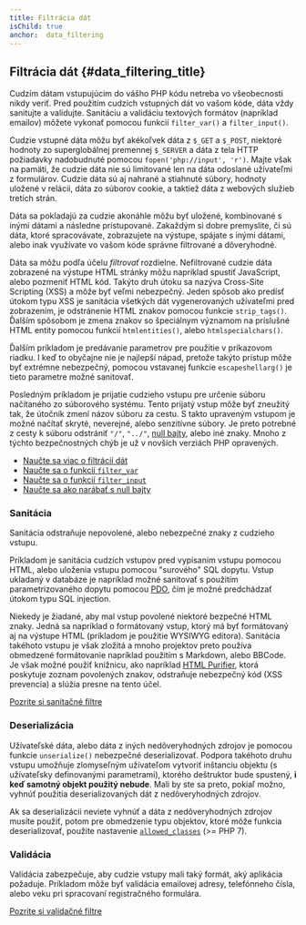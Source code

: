 ```yaml
---
title: Filtrácia dát
isChild: true
anchor:  data_filtering
---
```


## Filtrácia dát {#data_filtering_title}

Cudzím dátam vstupujúcim do vášho PHP kódu netreba vo všeobecnosti nikdy veriť. Pred použitím cudzích vstupných dát
vo vašom kóde, dáta vždy sanitujte a validujte. Sanitáciu a validáciu textových formátov (napríklad emailov) môžete
vykonať pomocou funkcií `filter_var()` a `filter_input()`.

Cudzie vstupné dáta môžu byť akékoľvek dáta z `$_GET` a `$_POST`, niektoré hodnoty zo superglobálnej premennej
`$_SERVER` a dáta z tela HTTP požiadavky nadobudnuté pomocou `fopen('php://input', 'r')`. Majte však na pamäti, že
cudzie dáta nie sú limitované len na dáta odoslané užívateľmi z formulárov. Cudzie dáta sú aj nahrané a stiahnuté súbory,
hodnoty uložené v relácii, dáta zo súborov cookie, a taktiež dáta z webových služieb tretích strán.

Dáta sa pokladajú za cudzie akonáhle môžu byť uložené, kombinované s inými dátami a následne pristupované.
Zakaždým si dobre premyslite, či sú dáta, ktoré spracovávate, zobrazujete na výstupe, spájate s inými dátami,
alebo inak využívate vo vašom kóde správne filtrované a dôveryhodné.

Dáta sa môžu podľa účelu _filtrovať_ rozdielne. Nefiltrované cudzie dáta zobrazené na výstupe HTML stránky môžu
napríklad spustiť JavaScript, alebo pozmeniť HTML kód. Takýto druh útoku sa nazýva Cross-Site Scripting (XSS) a môže byť
veľmi nebezpečný. Jeden spôsob ako predísť útokom typu XSS je sanitácia všetkých dát vygenerovaných užívateľmi pred
zobrazením, je odstránenie HTML znakov pomocou funkcie `strip_tags()`. Ďalším spôsobom je zmena znakov so špeciálnym
významom na príslušné HTML entity pomocou funkcií `htmlentities()`, alebo `htmlspecialchars()`.

Ďalším príkladom je predávanie parametrov pre použitie v príkazovom riadku. I keď to obyčajne nie je najlepší nápad,
pretože takýto prístup môže byť extrémne nebezpečný, pomocou vstavanej funkcie `escapeshellarg()` je tieto parametre
možné sanitovať.

Posledným príkladom je prijatie cudzieho vstupu pre určenie súboru načítaného zo súborového systému. Tento prijatý
vstup môže byť zneužitý tak, že útočník zmení názov súboru za cestu. S takto upraveným vstupom je možné načítať skryté,
neverejné, alebo senzitívne súbory. Je preto potrebné z cesty k súboru odstrániť `"/"`, `"../"`, [null bajty][6],
alebo iné znaky. Mnoho z týchto bezpečnostných chýb je už v novších verziách PHP opravených.

* [Naučte sa viac o filtrácií dát][1]
* [Naučte sa o funkcií `filter_var`][4]
* [Naučte sa o funkcií `filter_input`][5]
* [Naučte sa ako narábať s null bajty][6]

### Sanitácia

Sanitácia odstraňuje nepovolené, alebo nebezpečné znaky z cudzieho vstupu.

Príkladom je sanitácia cudzích vstupov pred vypísaním vstupu pomocou HTML, alebo uloženia vstupu pomocou "surového" SQL
dopytu. Vstup ukladaný v databáze je napríklad možné sanitovať s použitím parametrizovaného dopytu pomocou
[PDO](#databases), čím je možné predchádzať útokom typu SQL injection.

Niekedy je žiadané, aby mal vstup povolené niektoré bezpečné HTML znaky. Jedná sa napríklad o formátovaný vstup,
ktorý má byť formátovaný aj na výstupe HTML (príkladom je použitie WYSIWYG editora). Sanitácia takéhoto vstupu je
však zložitá a mnoho projektov preto používa obmedzené formátovanie napríklad použitím s Markdown, alebo BBCode.
Je však možné použiť knižnicu, ako napríklad [HTML Purifier][html-purifier], ktorá poskytuje zoznam povolených znakov,
odstraňuje nebezpečný kód (XSS prevencia) a slúžia presne na tento účel.

[Pozrite si sanitačné filtre][2]

### Deserializácia

Užívateľské dáta, alebo dáta z iných nedôveryhodných zdrojov je pomocou funkcie `unserialize()` nebezpečné
deserializovať. Podpora takéhoto druhu vstupu umožňuje zlomyseľným užívateľom vytvoriť inštanciu objektu 
(s užívateľsky definovanými parametrami), ktorého deštruktor bude spustený, **i keď samotný objekt použitý nebude**.
Mali by ste sa preto, pokiaľ možno, vyhnúť použitia deserializovaných dát z nedôveryhodných zdrojov.

Ak sa deserializácii neviete vyhnúť a dáta z nedôveryhodných zdrojov musíte použiť, potom pre obmedzenie typu objektov,
ktoré môže funkcia deserializovať, použite nastavenie [`allowed_classes`][unserialize] (>= PHP 7).

### Validácia

Validácia zabezpečuje, aby cudzie vstupy mali taký formát, aký aplikácia požaduje. Príkladom môže byť validácia
emailovej adresy, telefónneho čísla, alebo veku pri spracovaní registračného formulára.

[Pozrite si validačné filtre][3]


[1]: http://php.net/book.filter
[2]: http://php.net/filter.filters.sanitize
[3]: http://php.net/filter.filters.validate
[4]: http://php.net/function.filter-var
[5]: http://php.net/function.filter-input
[6]: http://php.net/security.filesystem.nullbytes
[html-purifier]: http://htmlpurifier.org/
[unserialize]: https://secure.php.net/manual/en/function.unserialize.php
